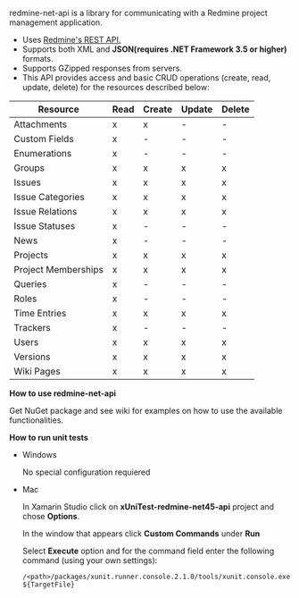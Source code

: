 redmine-net-api is a library for communicating with a Redmine project management application.

* Uses [Redmine's REST API.](http://www.redmine.org/projects/redmine/wiki/Rest_api/)
* Supports both XML and **JSON(requires .NET Framework 3.5 or higher)** formats.
* Supports GZipped responses from servers.
* This API provides access and basic CRUD operations (create, read, update, delete) for the resources described below:

Resource | Read | Create | Update | Delete
---------|------|--------|--------|-------
 Attachments|x|x|-|-
 Custom Fields|x|-|-|-
 Enumerations  |x|-|-|-
 Groups|x|x|x|x
 Issues  |x|x|x|x
 Issue Categories|x|x|x|x
 Issue Relations|x|x|x|x
 Issue Statuses|x|-|-|-
 News|x|-|-|-
 Projects|x|x|x|x
 Project Memberships|x|x|x|x
 Queries  |x|-|-|-
 Roles |x|-|-|-
 Time Entries |x|x|x|x
 Trackers |x|-|-|-
 Users |x|x|x|x
 Versions |x|x|x|x
 Wiki Pages |x|x|x|x


**How to use redmine-net-api**

Get NuGet package and see wiki for examples on how to use the available functionalities.

**How to run unit tests**

- Windows

  No special configuration requiered

- Mac

  In Xamarin Studio click on **xUniTest-redmine-net45-api** project and chose **Options**.

  In the window that appears click **Custom Commands** under **Run**
  
  Select **Execute** option and for the command field enter the following command (using your own settings):

  `/<path>/packages/xunit.runner.console.2.1.0/tools/xunit.console.exe ${TargetFile}`